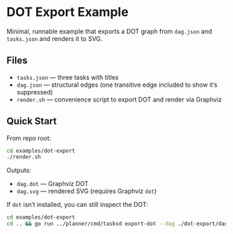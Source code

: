 # DOT Export Example

Minimal, runnable example that exports a DOT graph from `dag.json` and `tasks.json` and renders it to SVG.

## Files
- `tasks.json` — three tasks with titles
- `dag.json` — structural edges (one transitive edge included to show it’s suppressed)
- `render.sh` — convenience script to export DOT and render via Graphviz

## Quick Start

From repo root:

```bash
cd examples/dot-export
./render.sh
```

Outputs:
- `dag.dot` — Graphviz DOT
- `dag.svg` — rendered SVG (requires Graphviz `dot`)

If `dot` isn’t installed, you can still inspect the DOT:

```bash
cd examples/dot-export
cd .. && go run ../planner/cmd/tasksd export-dot --dag ./dot-export/dag.json --tasks ./dot-export/tasks.json
```
